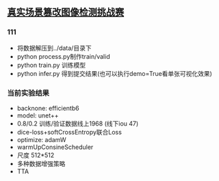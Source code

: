 ## [真实场景篡改图像检测挑战赛](https://tianchi.aliyun.com/competition/entrance/531945/introduction?spm=5176.12281957.1004.2.3a4a3eafjz41ev&lang=en-us)

### 111
- 将数据解压到../data/目录下
- python process.py制作train/valid
- python train.py 训练模型
- python infer.py 得到提交结果(也可以执行demo=True看单张可视化效果)

### 当前实验结果
- backnone: efficientb6
- model: unet++
- 0.8/0.2 训练/验证数据线上1968 (线下iou 47)
- dice-loss+softCrossEntropy联合Loss
- optimize: adamW
- warmUpConsineScheduler
- 尺度 512*512
- 多种数据增强策略
- TTA
